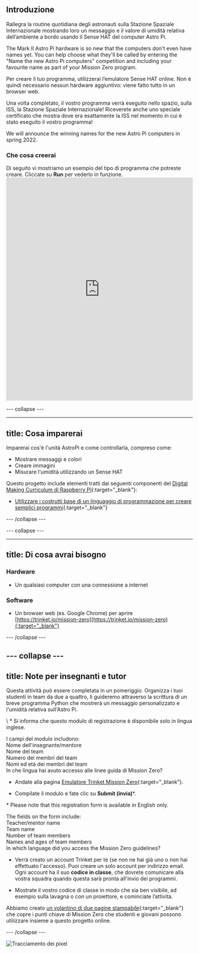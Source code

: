 ## Introduzione

Rallegra la routine quotidiana degli astronauti sulla Stazione Spaziale Internazionale mostrando loro un messaggio e il valore di umidità relativa dell’ambiente a bordo usando il Sense HAT del computer Astro Pi.

The Mark II Astro Pi hardware is so new that the computers don't even have names yet. You can help choose what they'll be called by entering the "Name the new Astro Pi computers" competition and including your favourite name as part of your Mission Zero program.

Per creare il tuo programma, utilizzerai l’emulatore Sense HAT online. Non è quindi necessario nessun hardware aggiuntivo: viene fatto tutto in un browser web.

Una volta completato, il vostro programma verrà eseguito nello spazio, sulla ISS, la Stazione Spaziale Internazionale! Riceverete anche uno speciale certificato che mostra dove era esattamente la ISS nel momento in cui è stato eseguito il vostro programma!

We will announce the winning names for the new Astro Pi computers in spring 2022.


### Che cosa creerai

Di seguito vi mostriamo un esempio del tipo di programma che potreste creare. Cliccate su **Run** per vederlo in funzione. <iframe src="https://trinket.io/embed/python/b92d76c0f3?outputOnly=true&runOption=run&start=result" width="100%" height="600" frameborder="0" marginwidth="0" marginheight="0" allowfullscreen mark="crwd-mark"></iframe>

--- collapse ---



---
title: Cosa imparerai
---

Imparerai cos'è l'unità AstroPi e come controllarla, compreso come:
+ Mostrare messaggi e colori
+ Creare immagini
+ Misurare l'umidità utilizzando un Sense HAT

Questo progetto include elementi tratti dai seguenti componenti del [Digital Making Curriculum di Raspberry Pi](http://rpf.io/curriculum){:target="_blank"}:

+ [Utilizzare i costrutti base di un linguaggio di programmazione per creare semplici programmi](https://curriculum.raspberrypi.org/programming/creator/){:target="_blank"}

--- /collapse ---

--- collapse ---

---
title: Di cosa avrai bisogno
---

### Hardware

+ Un qualsiasi computer con una connessione a internet

### Software

+ Un browser web (es. Google Chrome) per aprire [https://trinket.io/mission-zero](https://trinket.io/mission-zero){:target="_blank"}

--- /collapse ---

--- collapse ---
---
title: Note per insegnanti e tutor
---


Questa attività può essere completata in un pomeriggio. Organizza i tuoi studenti in team da due a quattro, li guideremo attraverso la scrittura di un breve programma Python che mostrerà un messaggio personalizzato e l'umidità relativa sull'Astro Pi.

\ * Si informa che questo modulo di registrazione è disponibile solo in lingua inglese.

I campi del modulo includono:   
Nome dell'insegnante/mentore   
Nome del team   
Numero dei membri del team   
Nomi ed età dei membri del team   
In che lingua hai avuto accesso alle linee guida di Mission Zero?

+ Andate alla pagina [Emulatore Trinket Mission Zero](https://trinket.io/mission-zero){:target="_blank"}.

+ Compilate il modulo e fate clic su **Submit (invia)**\*.

\* Please note that this registration form is available in English only.

The fields on the form include:  
Teacher/mentor name   
Team name  
Number of team members  
Names and ages of team members  
In which language did you access the Mission Zero guidelines?

+ Verrà creato un account Trinket per te (se non ne hai già uno o non hai effettuato l'accesso). Puoi creare un solo account per indirizzo email. Ogni account ha il suo **codice in classe**, che dovrete comunicare alla vostra squadra quando questa sarà pronta all'invio dei programmi.

+ Mostrate il vostro codice di classe in modo che sia ben visibile, ad esempio sulla lavagna o con un proiettore, e cominciate l’attività.

 Abbiamo creato [un volantino di due pagine stampabile](https://astro-pi.org/astro_pi_mission_zero_project_print_out_v10_print/){:target="_blank"} che copre i punti chiave di Mission Zero che studenti e giovani possono utilizzare insieme a questo progetto online.

--- /collapse ---

![Tracciamento dei pixel](https://code.org/api/hour/begin_raspberrypi_astropi.png)
